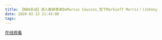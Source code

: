```yaml
---
title: 【NBA杂谈】湖人裁掉表弟DeMarcus Cousins,签下Markieff Morris！(Johnny聊nba)
date: 2020-02-22 21:43:08
tags:
---
```


<a href="https://weibo.com/tv/v/Ivo7aDN0H?fid=1034:4474807966957588" target="_blank">在线观看</a>